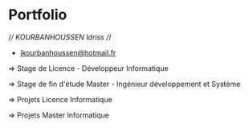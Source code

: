 # Portfolio

/*/  KOURBANHOUSSEN Idriss  /*/
- ikourbanhoussen@hotmail.fr

=> Stage de Licence - Développeur Informatique
  
=> Stage de fin d'étude Master - Ingénieur développement et Système
  
=> Projets Licence Informatique

=> Projets Master Informatique

